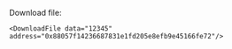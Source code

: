 Download file: 

    <DownloadFile data="12345" address="0x88057f14236687831e1fd205e8efb9e45166fe72"/>
    